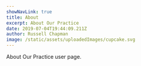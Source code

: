 ```yaml
---
showNavLink: true
title: About
excerpt: About Our Practice
date: 2019-07-04T19:44:09.211Z
author: Russell Chapman
image: /static/assets/uploadedImages/cupcake.svg
---
```

About Our Practice user page.
